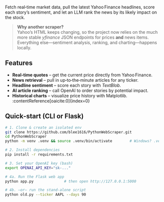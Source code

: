 Fetch real‑time market data, pull the latest Yahoo Finance headlines, score each story’s sentiment, and let an LLM rank the news by its likely impact on the stock.

> **Why another scraper?**  
> Yahoo’s HTML keeps changing, so the project now relies on the much more stable *yfinance* JSON endpoints for prices **and** news items.  
> Everything else—sentiment analysis, ranking, and charting—happens locally.

## Features
- **Real‑time quotes** – get the current price directly from Yahoo Finance.  
- **News retrieval** – pull in up‑to‑the‑minute articles for any ticker.  
- **Headline sentiment** – score each story with *TextBlob*.  
- **AI article ranking** – call OpenAI to order stories by potential impact.  
- **Historical charts** – visualize price history with Matplotlib. :contentReference[oaicite:0]{index=0}  

## Quick‑start (CLI or Flask)

```bash
# 1. Clone & create an isolated env
git clone https://github.com/blee1616/PythonWebScraper.git
cd PythonWebScraper
python -m venv .venv && source .venv/bin/activate        # Windows? .venv\Scripts\activate

# 2. Install dependencies
pip install -r requirements.txt

# 3. Set your OpenAI key (bash)
export OPENAI_API_KEY="sk‑..."

# 4a. Run the Flask web app
python app.py              # then open http://127.0.0.1:5000

# 4b. —or— run the stand‑alone script
python old.py --ticker AAPL --days 90
